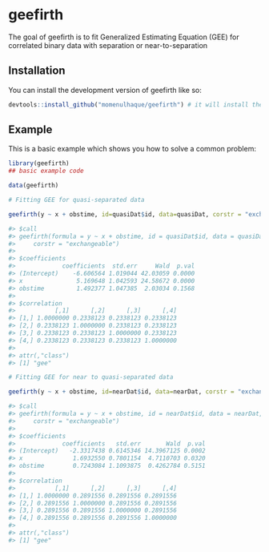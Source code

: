 
<!-- README.md is generated from README.Rmd. Please edit that file -->

# geefirth

<!-- badges: start -->
<!-- badges: end -->

The goal of geefirth is to fit Generalized Estimating Equation (GEE) for
correlated binary data with separation or near-to-separation

## Installation

You can install the development version of geefirth like so:

``` r
devtools::install_github("momenulhaque/geefirth") # it will install the package
```

## Example

This is a basic example which shows you how to solve a common problem:

``` r
library(geefirth)
## basic example code

data(geefirth)

# Fitting GEE for quasi-separated data

geefirth(y ~ x + obstime, id=quasiDat$id, data=quasiDat, corstr = "exchangeable")

#> $call
#> geefirth(formula = y ~ x + obstime, id = quasiDat$id, data = quasiDat, 
#>     corstr = "exchangeable")
#> 
#> $coefficients
#>             coefficients  std.err     Wald  p.val
#> (Intercept)    -6.606564 1.019044 42.03059 0.0000
#> x               5.169648 1.042593 24.58672 0.0000
#> obstime         1.492377 1.047385  2.03034 0.1568
#> 
#> $correlation
#>           [,1]      [,2]      [,3]      [,4]
#> [1,] 1.0000000 0.2338123 0.2338123 0.2338123
#> [2,] 0.2338123 1.0000000 0.2338123 0.2338123
#> [3,] 0.2338123 0.2338123 1.0000000 0.2338123
#> [4,] 0.2338123 0.2338123 0.2338123 1.0000000
#> 
#> attr(,"class")
#> [1] "gee"

# Fitting GEE for near to quasi-separated data

geefirth(y ~ x + obstime, id=nearDat$id, data=nearDat, corstr = "exchangeable")

#> $call
#> geefirth(formula = y ~ x + obstime, id = nearDat$id, data = nearDat, 
#>     corstr = "exchangeable")
#> 
#> $coefficients
#>             coefficients   std.err       Wald  p.val
#> (Intercept)   -2.3317438 0.6145346 14.3967125 0.0002
#> x              1.6932550 0.7801154  4.7110703 0.0320
#> obstime        0.7243084 1.1093875  0.4262784 0.5151
#> 
#> $correlation
#>           [,1]      [,2]      [,3]      [,4]
#> [1,] 1.0000000 0.2891556 0.2891556 0.2891556
#> [2,] 0.2891556 1.0000000 0.2891556 0.2891556
#> [3,] 0.2891556 0.2891556 1.0000000 0.2891556
#> [4,] 0.2891556 0.2891556 0.2891556 1.0000000
#> 
#> attr(,"class")
#> [1] "gee"
```

